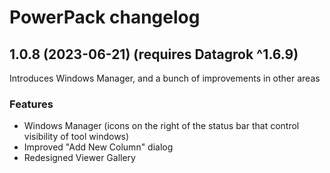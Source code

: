 # PowerPack changelog

## 1.0.8 (2023-06-21) (requires Datagrok ^1.6.9)

Introduces Windows Manager, and a bunch of improvements in other areas

### Features

* Windows Manager (icons on the right of the status bar that control visibility of tool windows)
* Improved "Add New Column" dialog
* Redesigned Viewer Gallery
